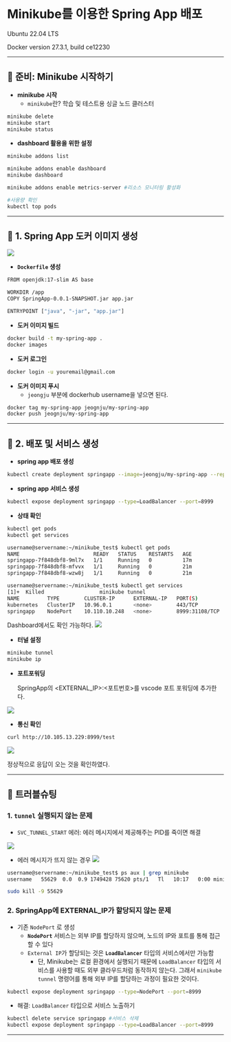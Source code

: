 # Minikube를 이용한 Spring App 배포

Ubuntu 22.04 LTS

Docker version 27.3.1, build ce12230


---

## 🎁 준비: Minikube 시작하기

- **minikube 시작**
    - `minikube`란? 학습 및 테스트용 싱글 노드 클러스터

```bash
minikube delete
minikube start
minikube status
```

- **dashboard 활용을 위한 설정**

```bash
minikube addons list

minikube addons enable dashboard  
minikube dashboard

minikube addons enable metrics-server #리소스 모니터링 활성화

#사용량 확인
kubectl top pods
```

---

## 🐳 1. Spring App 도커 이미지 생성

![](https://velog.velcdn.com/images/wnwjdqkr/post/3a99b5fc-0b28-42bf-a70c-d5a2248423ef/image.png)


- **`Dockerfile` 생성**

```bash
FROM openjdk:17-slim AS base

WORKDIR /app
COPY SpringApp-0.0.1-SNAPSHOT.jar app.jar

ENTRYPOINT ["java", "-jar", "app.jar"]
```

- **도커 이미지 빌드**

```bash
docker build -t my-spring-app .
docker images
```

- **도커 로그인**

```bash
docker login -u youremail@gmail.com
```

- **도커 이미지 푸시**
    - `jeongju` 부분에 dockerhub username을 넣으면 된다.

```bash
docker tag my-spring-app jeognju/my-spring-app
docker push jeognju/my-spring-app
```

---

## 🚀 2. 배포 및 서비스 생성

- **spring app 배포 생성**

```bash
kubectl create deployment springapp --image=jeongju/my-spring-app --replicas=3
```

- **spring app 서비스 생성**

```bash
kubectl expose deployment springapp --type=LoadBalancer --port=8999
```

- **상태 확인**

```bash
kubectl get pods
kubectl get services
```

```bash
username@servername:~/minikube_test$ kubectl get pods
NAME                        READY   STATUS    RESTARTS   AGE
springapp-7f848dbf8-9ml7x   1/1     Running   0          17m
springapp-7f848dbf8-mfvvx   1/1     Running   0          21m
springapp-7f848dbf8-wzw8j   1/1     Running   0          21m
```

```bash
username@servername:~/minikube_test$ kubectl get services
[1]+  Killed                  minikube tunnel
NAME         TYPE        CLUSTER-IP      EXTERNAL-IP   PORT(S)          AGE
kubernetes   ClusterIP   10.96.0.1       <none>        443/TCP          24m
springapp    NodePort    10.110.10.248   <none>        8999:31108/TCP   100s
```


Dashboard에서도 확인 가능하다.
![](https://velog.velcdn.com/images/wnwjdqkr/post/bcc4543c-3d20-4aa8-943a-ae6667d7a56d/image.png)



- **터널 설정**

```bash
minikube tunnel
minikube ip
```

- **포트포워딩**
    
    SpringApp의 <EXTERNAL_IP>:<포트번호>를 vscode 포트 포워딩에 추가한다.
    

![](https://velog.velcdn.com/images/wnwjdqkr/post/57421132-6eac-427c-85ab-ef5030fac8b1/image.png)


- **통신 확인**

```bash
curl http://10.105.13.229:8999/test
```


![](https://velog.velcdn.com/images/wnwjdqkr/post/5760bfc6-4d08-401e-b8cf-35eba83cc7c6/image.png)

정상적으로 응답이 오는 것을 확인하였다.

---

## 🔧 트러블슈팅

### 1. `tunnel` 실행되지 않는 문제

- `SVC_TUNNEL_START` 에러: 에러 메시지에서 제공해주는 PID를 죽이면 해결

![](https://velog.velcdn.com/images/wnwjdqkr/post/c752b8c5-82a3-4312-8686-1c061d90462e/image.png)


- 에러 메시지가 뜨지 않는 경우
![](https://velog.velcdn.com/images/wnwjdqkr/post/3e4ea5f0-8321-49e4-b80b-4591322f9e25/image.png)



```bash
username@servername:~/minikube_test$ ps aux | grep minikube
username   55629  0.0  0.9 1749428 75620 pts/1   Tl   10:17   0:00 minikube tunnel
```

```bash
sudo kill -9 55629
```

### 2. SpringApp에 EXTERNAL_IP가 할당되지 않는 문제

- 기존 `NodePort` 로 생성
    - **`NodePort`** 서비스는 외부 IP를 할당하지 않으며, 노드의 IP와 포트를 통해 접근할 수 있다
    - `External IP`가 할당되는 것은 **`LoadBalancer`** 타입의 서비스에서만 가능함
        - 단, Minikube는 로컬 환경에서 실행되기 때문에 `LoadBalancer` 타입의 서비스를 사용할 때도 외부 클라우드처럼 동작하지 않는다. 그래서 `minikube tunnel` 명령어를 통해 외부 IP를 할당하는 과정이 필요한 것이다.

```bash
kubectl expose deployment springapp --type=NodePort --port=8999
```

- 해결: `LoadBalancer` 타입으로 서비스 노출하기

```bash
kubectl delete service springapp #서비스 삭제
kubectl expose deployment springapp --type=LoadBalancer --port=8999
```


---
